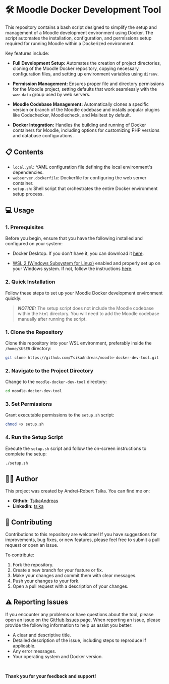 # 🛠️ Moodle Docker Development Tool

This repository contains a bash script designed to simplify the setup and management of a Moodle development environment using Docker. The script automates the installation, configuration, and permissions setup required for running Moodle within a Dockerized environment.

Key features include:

- **Full Development Setup:** Automates the creation of project directories, cloning of the Moodle Docker repository, copying necessary configuration files, and setting up environment variables using `direnv`.

- **Permission Management:** Ensures proper file and directory permissions for the Moodle project, setting defaults that work seamlessly with the `www-data` group used by web servers.

- **Moodle Codebase Management:** Automatically clones a specific version or branch of the Moodle codebase and installs popular plugins like Codechecker, Moodlecheck, and Mailtest by default.

- **Docker Integration:** Handles the building and running of Docker containers for Moodle, including options for customizing PHP versions and database configurations.

## 📋 Contents

- `local.yml`: YAML configuration file defining the local environment's dependencies.
- `webserver.dockerfile`: Dockerfile for configuring the web server container.
- `setup.sh`: Shell script that orchestrates the entire Docker environment setup process.

## 💻 Usage

### 1. Prerequisites

Before you begin, ensure that you have the following installed and configured on your system:

- Docker Desktop. If you don't have it, you can download it [here](https://www.docker.com/products/docker-desktop).

- [WSL 2 (Windows Subsystem for Linux)](https://docs.microsoft.com/en-us/windows/wsl/install-win10) enabled and properly set up on your Windows system. If not, follow the instructions [here](https://docs.microsoft.com/en-us/windows/wsl/install-win10).

### 2. Quick Installation

Follow these steps to set up your Moodle Docker development environment quickly:

> **_NOTICE:_** The setup script does not include the Moodle codebase within the `html` directory. You will need to add the Moodle codebase manually after running the script.

### 1. Clone the Repository

Clone this repository into your WSL environment, preferably inside the `/home/$USER` directory:

```bash
git clone https://github.com/TsikaAndreas/moodle-docker-dev-tool.git
```

### 2. Navigate to the Project Directory

Change to the `moodle-docker-dev-tool` directory:

```bash
cd moodle-docker-dev-tool
```

### 3. Set Permissions

Grant executable permissions to the `setup.sh` script:

```bash
chmod +x setup.sh
```

### 4. Run the Setup Script

Execute the `setup.sh` script and follow the on-screen instructions to complete the setup:

```bash
./setup.sh
```

## 👨‍💻 Author

This project was created by Andrei-Robert Tsika. You can find me on:

- **Github:** [TsikaAndreas](https://github.com/TsikaAndreas)
- **LinkedIn:** [tsika](https://www.linkedin.com/in/tsika/)

## 🤝 Contributing

Contributions to this repository are welcome! If you have suggestions for improvements, bug fixes, or new features, please feel free to submit a pull request or open an issue.

To contribute:

1. Fork the repository.
2. Create a new branch for your feature or fix.
3. Make your changes and commit them with clear messages.
4. Push your changes to your fork.
5. Open a pull request with a description of your changes.

## ⚠️ Reporting Issues

If you encounter any problems or have questions about the tool, please open an issue on the [GitHub Issues page](https://github.com/TsikaAndreas/moodle-docker-dev-tool/issues). When reporting an issue, please provide the following information to help us assist you better:

- A clear and descriptive title.
- Detailed description of the issue, including steps to reproduce if applicable.
- Any error messages.
- Your operating system and Docker version.

<br>

**Thank you for your feedback and support!**
